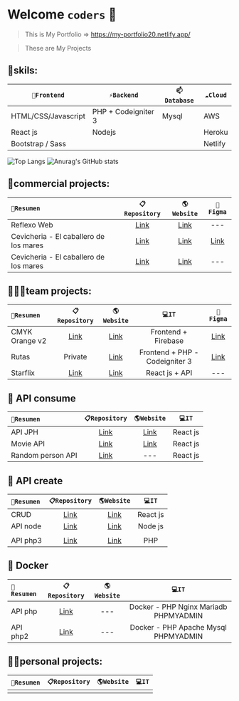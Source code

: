 # Welcome `coders` 👋

> This is My Portfolio => https://my-portfolio20.netlify.app/

> These are My Projects

## 🔭skils:

| `🔭Frontend` | `⚡Backend` | `📫Database` | `☁️Cloud` |
| ------ | ------ | ------ | ------ |
| HTML/CSS/Javascript | PHP + Codeigniter 3 | Mysql | AWS |
| React js | Nodejs |  | Heroku |
| Bootstrap / Sass |  |  | Netlify |

![Top Langs](https://github-readme-stats.vercel.app/api/top-langs/?username=storres20&layout=compact&theme=radical&hide=hack,dockerfile,shell,ejs&langs_count=10) ![Anurag's GitHub stats](https://github-readme-stats.vercel.app/api?username=storres20&count_private=true&show_icons=true&theme=radical&hide=stars,commits)


## 💼commercial projects:

|`🚀Resumen` | `📋Repository` | `🌎Website` | `🎨Figma` |
| :------ | :------: | :------: | :------: |
| Reflexo Web | [Link](https://github.com/storres20/reflexoWeb "Link") | [Link](https://reflexoweb.netlify.app/ "https://reflexoweb.netlify.app/") | --- |
| Cevicheria - El caballero de los mares | [Link](https://github.com/storres20/elcaballerosingle "Link") | [Link](https://elcaballerosingle.netlify.app/) | [Link](https://www.figma.com/file/li6agWiNyBh7ptkjsp9aWR/cebicheria?node-id=0%3A1 "Link") |
| Cevicheria - El caballero de los mares | [Link](https://github.com/storres20/caballeroreact "Link") | [Link](https://elcaballeroreact.netlify.app/) | --- |


## 👨‍👦‍👦team projects:
|`🚀Resumen` | `📋Repository` | `🌎Website` | `💻IT` | `🎨Figma` |
| :------ | :------: | :------: | :------: | :------: |
| CMYK Orange v2 | [Link](https://github.com/storres20/cmyk-orange-v2 "Link") | [Link](https://cmyk-orange-v2.netlify.app/) | Frontend + Firebase | [Link](https://www.figma.com/file/6PfcEJtVOg1H9ot4owLjNl/ColabOrange-CMYK-fork?node-id=0%3A1 "Link") |
| Rutas | Private | [Link](https://rutav22.herokuapp.com/) | Frontend + PHP - Codeigniter 3 | [Link](https://www.figma.com/file/CV0BmYQEau9bLiV9oFfMqj/Rutas?node-id=0%3A1 "Link") |
| Starflix | [Link](https://github.com/storres20/starflix "Link") | [Link](https://starflix-v2.netlify.app/) | React js + API | --- |


## 🧩 API consume

|`🚀Resumen` | `📋Repository` | `🌎Website` | `💻IT` |
| :------ | :------: | :------: | :------: |
| API JPH | [Link](https://github.com/storres20/api-jph "Link") | [Link](https://api-jph.netlify.app/ "https://api-jph.netlify.app/") | React js |
| Movie API | [Link](https://github.com/storres20/movies-react "Link") | [Link](https://moviesx7.netlify.app/ "https://moviesx7.netlify.app/") | React js |
| Random person API | [Link](https://github.com/storres20/random "Link") | --- | React js |


## 🧩 API create

|`🚀Resumen` | `📋Repository` | `🌎Website` | `💻IT` |
| :------ | :------: | :------: | :------: |
| CRUD | [Link](https://github.com/storres20/crud "Link") | [Link](https://crudreal.netlify.app/ "https://crudreal.netlify.app/") | React js |
| API node | [Link](https://github.com/storres20/api "Link") | [Link](https://apicrudreal.herokuapp.com/api/products "https://apicrudreal.herokuapp.com/api/products") | Node js |
|  |  |  |  |
| API php3 | [Link](https://github.com/storres20/apiphp3 "Link") | [Link](https://apiphp3.herokuapp.com/) | PHP |


## 🐳 Docker

|`🚀Resumen` | `📋Repository` | `🌎Website` | `💻IT` |
| :------ | :------: | :------: | :------: |
| API php | [Link](https://github.com/storres20/apiphp "Link") | --- | Docker - PHP Nginx Mariadb PHPMYADMIN |
| API php2 | [Link](https://github.com/storres20/apiphp2 "Link") | --- | Docker - PHP Apache Mysql PHPMYADMIN |


## 👨‍💻personal projects:

|`🚀Resumen` | `📋Repository` | `🌎Website` | `💻IT` |
| :------ | :------: | :------: | :------: |
| | | | |


<!--
**storres20/storres20** is a ✨ _special_ ✨ repository because its `README.md` (this file) appears on your GitHub profile.

Here are some ideas to get you started:

- 🔭 I’m currently working on ...
- 🌱 I’m currently learning ...
- 👯 I’m looking to collaborate on ...
- 🤔 I’m looking for help with ...
- 💬 Ask me about ...
- 📫 How to reach me: ...
- 😄 Pronouns: ...
- ⚡ Fun fact: ...
-->
